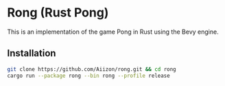 # Rong (Rust Pong)

This is an implementation of the game Pong in Rust using the Bevy engine.

## Installation

```bash
git clone https://github.com/Aiizon/rong.git && cd rong
cargo run --package rong --bin rong --profile release
```